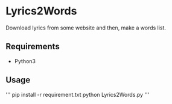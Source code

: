 # Lyrics2Words

Download lyrics from some website and then, make a words list.

## Requirements

- Python3

## Usage

'''
pip install -r requirement.txt
python Lyrics2Words.py
'''


